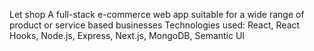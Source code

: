 Let shop
A full-stack e-commerce web app suitable for a wide range of product or service based businesses
Technologies used: React, React Hooks, Node.js, Express, Next.js, MongoDB, Semantic UI

